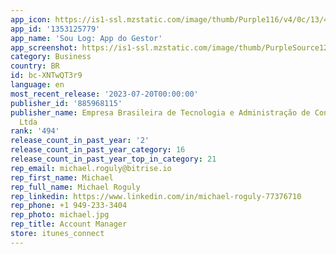 ```yaml
---
app_icon: https://is1-ssl.mzstatic.com/image/thumb/Purple116/v4/0c/13/4c/0c134c46-ceab-ef16-6616-93e8c14acc17/AppIcon-1x_U007emarketing-0-7-0-sRGB-85-220.png/1024x1024bb.png
app_id: '1353125779'
app_name: 'Sou Log: App do Gestor'
app_screenshot: https://is1-ssl.mzstatic.com/image/thumb/PurpleSource124/v4/43/5c/fe/435cfe82-90f2-1725-3261-33f168132f49/1d6a00f5-de7f-415e-8b7f-73d155cd3e14_TICKETLOG_2020_DEZ_LOJAAPPSOULOG_Card_iPhone6.5_2688x1242_v02.png/1242x2688bb.png
category: Business
country: BR
id: bc-XNTwQT3r9
language: en
most_recent_release: '2023-07-20T00:00:00'
publisher_id: '885968115'
publisher_name: Empresa Brasileira de Tecnologia e Administração de Convênios HOM
  Ltda
rank: '494'
release_count_in_past_year: '2'
release_count_in_past_year_category: 16
release_count_in_past_year_top_in_category: 21
rep_email: michael.roguly@bitrise.io
rep_first_name: Michael
rep_full_name: Michael Roguly
rep_linkedin: https://www.linkedin.com/in/michael-roguly-77376710
rep_phone: +1 949-233-3404
rep_photo: michael.jpg
rep_title: Account Manager
store: itunes_connect
---
```

